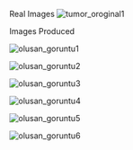 Real Images
![tumor_oroginal1](https://github.com/user-attachments/assets/0bc35974-a312-4c10-9f83-cb6b525f0e7b)




Images Produced

![olusan_goruntu1](https://github.com/user-attachments/assets/d9fc1808-dc78-4fc6-951a-129205f20a98)


![olusan_goruntu2](https://github.com/user-attachments/assets/8511d366-b1c0-48ff-be71-8adea7c42082)


![olusan_goruntu3](https://github.com/user-attachments/assets/46371bd0-7a4e-48c8-97db-c2fe7d667b01)


![olusan_goruntu4](https://github.com/user-attachments/assets/f8dd3849-c9c7-4010-8b3c-22e3030c6acf)


![olusan_goruntu5](https://github.com/user-attachments/assets/e16a4a47-4545-47f4-b7c7-2f15ce51169d)


![olusan_goruntu6](https://github.com/user-attachments/assets/67d42249-eca8-44e1-b6c1-1e5afecc9cd8)
